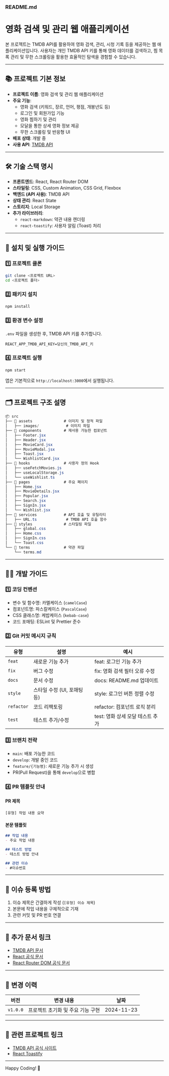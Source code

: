 ### README.md


# 영화 검색 및 관리 웹 애플리케이션

본 프로젝트는 TMDB API를 활용하여 영화 검색, 관리, 시청 기록 등을 제공하는 웹 애플리케이션입니다. 사용자는 개인 TMDB API 키를 통해 영화 데이터를 검색하고, 찜 목록 관리 및 무한 스크롤링을 활용한 효율적인 탐색을 경험할 수 있습니다.

---

## 📚 프로젝트 기본 정보

- **프로젝트 이름**: 영화 검색 및 관리 웹 애플리케이션
- **주요 기능**:
  - 영화 검색 (키워드, 장르, 언어, 평점, 개봉년도 등)
  - 로그인 및 회원가입 기능
  - 영화 찜하기 및 관리
  - 모달을 통한 상세 영화 정보 제공
  - 무한 스크롤링 및 반응형 UI
- **배포 상태**: 개발 중
- **사용 API**: [TMDB API](https://www.themoviedb.org/documentation/api)

---

## 🛠️ 기술 스택 명시

- **프론트엔드**: React, React Router DOM
- **스타일링**: CSS, Custom Animation, CSS Grid, Flexbox
- **백엔드 (API 사용)**: TMDB API
- **상태 관리**: React State
- **스토리지**: Local Storage
- **추가 라이브러리**:
  - `react-markdown`: 약관 내용 렌더링
  - `react-toastify`: 사용자 알림 (Toast) 처리

---

## 🔧 설치 및 실행 가이드

### 1️⃣ 프로젝트 클론
```bash
git clone <프로젝트 URL>
cd <프로젝트 폴더>
```

### 2️⃣ 패키지 설치

```bash
npm install
```

### 3️⃣ 환경 변수 설정

`.env` 파일을 생성한 후, TMDB API 키를 추가합니다.
```env
REACT_APP_TMDB_API_KEY=당신의_TMDB_API_키
```

### 4️⃣ 프로젝트 실행
```bash
npm start
```
앱은 기본적으로 `http://localhost:3000`에서 실행됩니다.

---

## 🗂️ 프로젝트 구조 설명

```csharp
📦 src
├── 📂 assets              # 이미지 및 정적 파일
│   ├── images/            # 이미지 파일
├── 📂 components          # 재사용 가능한 컴포넌트
│   ├── Footer.jsx
│   ├── Header.jsx
│   ├── MovieCard.jsx
│   ├── MovieModal.jsx
│   ├── Toast.jsx
│   └── WishlistCard.jsx
├── 📂 hooks               # 사용자 정의 Hook
│   ├── useFetchMovies.js
│   ├── useLocalStorage.js
│   └── useWishlist.ts
├── 📂 pages               # 주요 페이지
│   ├── Home.jsx
│   ├── MovieDetails.jsx
│   ├── Popular.jsx
│   ├── Search.jsx
│   ├── SignIn.jsx
│   └── Wishlist.jsx
├── 📂 services            # API 호출 및 유틸리티
│   ├── URL.ts             # TMDB API 호출 함수
├── 📂 styles              # 스타일링 파일
│   ├── global.css
│   ├── Home.css
│   ├── SignIn.css
│   └── Toast.css
└── 📂 terms               # 약관 파일
    └── terms.md
```

---

## 🧑‍💻 개발 가이드

### 1️⃣ 코딩 컨벤션

- 변수 및 함수명: 카멜케이스 (`camelCase`)
- 컴포넌트명: 파스칼케이스 (`PascalCase`)
- CSS 클래스명: 케밥케이스 (`kebab-case`)
- 코드 포매팅: ESLint 및 Prettier 준수

### 2️⃣ Git 커밋 메시지 규칙

| 유형       | 설명                          | 예시                              |
|------------|-------------------------------|-----------------------------------|
| `feat`     | 새로운 기능 추가              | feat: 로그인 기능 추가           |
| `fix`      | 버그 수정                    | fix: 영화 검색 필터 오류 수정     |
| `docs`     | 문서 수정                    | docs: README.md 업데이트         |
| `style`    | 스타일 수정 (UI, 포매팅 등)  | style: 로그인 버튼 정렬 수정      |
| `refactor` | 코드 리팩토링                | refactor: 컴포넌트 로직 분리      |
| `test`     | 테스트 추가/수정             | test: 영화 상세 모달 테스트 추가 |

### 3️⃣ 브랜치 전략

- `main`: 배포 가능한 코드
- `develop`: 개발 중인 코드
- `feature/{기능명}`: 새로운 기능 추가 시 생성
- PR(Pull Request)을 통해 `develop`으로 병합

### 4️⃣ PR 템플릿 안내

#### PR 제목

`[유형] 작업 내용 요약`

#### 본문 템플릿

```md
## 작업 내용
- 주요 작업 내용

## 테스트 방법
- 테스트 방법 안내

## 관련 이슈
- #이슈번호
```

---

## 🐞 이슈 등록 방법

1. 이슈 제목은 간결하게 작성 (`[유형] 이슈 제목`)
2. 본문에 작업 내용을 구체적으로 기재
3. 관련 커밋 및 PR 번호 연결

---

## 📄 추가 문서 링크

- [TMDB API 문서](https://www.themoviedb.org/documentation/api)
- [React 공식 문서](https://reactjs.org/docs/getting-started.html)
- [React Router DOM 공식 문서](https://reactrouter.com/en/main)

---

## 📖 변경 이력

| 버전       | 변경 내용                                         | 날짜       |
|------------|--------------------------------------------------|------------|
| `v1.0.0`   | 프로젝트 초기화 및 주요 기능 구현                | 2024-11-23 |

---

## 🔗 관련 프로젝트 링크

- [TMDB API 공식 사이트](https://www.themoviedb.org/)
- [React Toastify](https://fkhadra.github.io/react-toastify/introduction)

---

Happy Coding! 🚀